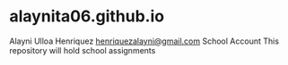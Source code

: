 # alaynita06.github.io
Alayni Ulloa Henriquez henriquezalayni@gmail.com
School Account
This repository will hold school assignments
